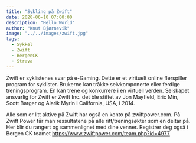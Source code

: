 ```yaml
---
title: "Sykling på Zwift"
date: 2020-06-10 07:00:00
description: "Hello World"
author: "Knut Bjørnevik"
image: "../../images/zwift.jpg"
tags:
  - Sykkel
  - Zwift
  - BergenCK
  - Strava 
---
```

Zwift er syklistenes svar på e-Gaming. Dette er et virituelt online flerspiller program for syklister. Brukerne kan tråkke selvkomponerte eller ferdige treningsprogram. En kan trene og konkurrere i en virtuell verden. 
Selskapet ansvarlig for Zwift er  Zwift Inc. det ble stiftet av Jon Mayfield, Eric Min, Scott Barger og Alarik Myrin i California, USA, i 2014.

Alle som er litt aktive på Zwift har også en konto på zwiftpower.com. 
På Zwift Power får man ressultatene på alle ritt/treningsøkter som en deltar på.  Her blir du rangert og sammenlignet med dine venner. 
Registrer deg også i Bergen CK teamet https://www.zwiftpower.com/team.php?id=4977



